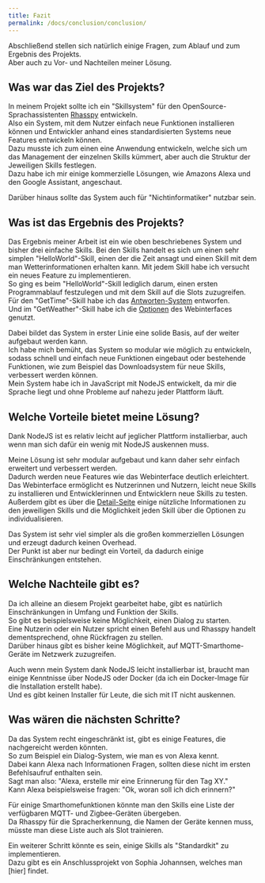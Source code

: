 ```yaml
---
title: Fazit
permalink: /docs/conclusion/conclusion/
---
```


Abschließend stellen sich natürlich einige Fragen, zum Ablauf und zum Ergebnis des Projekts.  
Aber auch zu Vor- und Nachteilen meiner Lösung.

## Was war das Ziel des Projekts?

In meinem Projekt sollte ich ein "Skillsystem" für den OpenSource-Sprachassistenten [Rhasspy](https://rhasspy.readthedocs.io/en/latest/) entwickeln.  
Also ein System, mit dem Nutzer einfach neue Funktionen installieren können und Entwickler anhand eines standardisierten Systems neue Features entwickeln können.  
Dazu musste ich zum einen eine Anwendung entwickeln, welche sich um das Management der einzelnen Skills kümmert, aber auch die Struktur der Jeweiligen Skills festlegen.  
Dazu habe ich mir einige kommerzielle Lösungen, wie Amazons Alexa und den Google Assistant, angeschaut.  

Darüber hinaus sollte das System auch für "Nichtinformatiker" nutzbar sein.  

## Was ist das Ergebnis des Projekts?

Das Ergebnis meiner Arbeit ist ein wie oben beschriebenes System und bisher drei einfache Skills.
Bei den Skills handelt es sich um einen sehr simplen "HelloWorld"-Skill, einen der die Zeit ansagt und einen Skill mit dem man Wetterinformationen erhalten kann.
Mit jedem Skill habe ich versucht ein neues Feature zu implementieren.  
So ging es beim "HelloWorld"-Skill lediglich darum, einen ersten Programmablauf festzulegen und mit dem Skill auf die Slots zuzugreifen.  
Für den "GetTime"-Skill habe ich das [Antworten-System](./../skill/sdk.md#antwort-generieren) entworfen.  
Und im "GetWeather"-Skill habe ich die [Optionen](./../client/webinterface.md#details) des Webinterfaces genutzt.  

Dabei bildet das System in erster Linie eine solide Basis, auf der weiter aufgebaut werden kann.  
Ich habe mich bemüht, das System so modular wie möglich zu entwickeln, sodass schnell und einfach neue Funktionen eingebaut oder bestehende Funktionen, wie zum Beispiel das Downloadsystem für neue Skills, verbessert werden können.  
Mein System habe ich in JavaScript mit NodeJS entwickelt, da mir die Sprache liegt und ohne Probleme auf nahezu jeder Plattform läuft.  

## Welche Vorteile bietet meine Lösung?

Dank NodeJS ist es relativ leicht auf jeglicher Plattform installierbar, auch wenn man sich dafür ein wenig mit NodeJS auskennen muss.  

Meine Lösung ist sehr modular aufgebaut und kann daher sehr einfach erweitert und verbessert werden.  
Dadurch werden neue Features wie das Webinterface deutlich erleichtert.  
Das Webinterface ermöglicht es Nutzerinnen und Nutzern, leicht neue Skills zu installieren und Entwicklerinnen und Entwicklern neue Skills zu testen.   
Außerdem gibt es über die [Detail-Seite](./../client/webinterface.md#details) einige nützliche Informationen zu den jeweiligen Skills und die Möglichkeit jeden Skill über die Optionen zu individualisieren.

Das System ist sehr viel simpler als die großen kommerziellen Lösungen und erzeugt dadurch keinen Overhead.  
Der Punkt ist aber nur bedingt ein Vorteil, da dadurch einige Einschränkungen entstehen.

## Welche Nachteile gibt es?

Da ich alleine an diesem Projekt gearbeitet habe, gibt es natürlich Einschränkungen in Umfang und Funktion der Skills.  
So gibt es beispielsweise keine Möglichkeit, einen Dialog zu starten.  
Eine Nutzerin oder ein Nutzer spricht einen Befehl aus und Rhasspy handelt dementsprechend, ohne Rückfragen zu stellen.  
Darüber hinaus gibt es bisher keine Möglichkeit, auf MQTT-Smarthome-Geräte im Netzwerk zuzugreifen.

Auch wenn mein System dank NodeJS leicht installierbar ist, braucht man einige Kenntnisse über NodeJS oder Docker (da ich ein Docker-Image für die Installation erstellt habe).  
Und es gibt keinen Installer für Leute, die sich mit IT nicht auskennen.  

## Was wären die nächsten Schritte?

Da das System recht eingeschränkt ist, gibt es einige Features, die nachgereicht werden könnten.  
So zum Beispiel ein Dialog-System, wie man es von Alexa kennt.  
Dabei kann Alexa nach Informationen Fragen, sollten diese nicht im ersten Befehlsaufruf enthalten sein.  
Sagt man also: "Alexa, erstelle mir eine Erinnerung für den Tag XY."  
Kann Alexa beispielsweise fragen: "Ok, woran soll ich dich erinnern?"  
  
Für einige Smarthomefunktionen könnte man den Skills eine Liste der verfügbaren MQTT- und Zigbee-Geräten übergeben.  
Da Rhasspy für die Spracherkennung, die Namen der Geräte kennen muss, müsste man diese Liste auch als Slot trainieren.  

Ein weiterer Schritt könnte es sein, einige Skills als "Standardkit" zu implementieren.  
Dazu gibt es ein Anschlussprojekt von Sophia Johannsen, welches man [hier] findet.  

[//]: # (TODO repo link von sophia)





